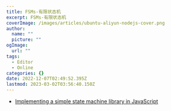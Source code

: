 ```yaml
---
title: FSMs-有限状态机
excerpt: FSMs-有限状态机
coverImage: /images/articles/ubuntu-aliyun-nodejs-cover.png
author:
  name: ""
  picture: ""
ogImage:
  url: ""
tags:
  - Editor
  - Online
categories: {}
date: 2022-12-07T02:49:52.395Z
lastmod: 2023-03-02T03:56:40.150Z
---
```


- [Implementing a simple state machine library in JavaScript](https://kentcdodds.com/blog/implementing-a-simple-state-machine-library-in-javascript)
